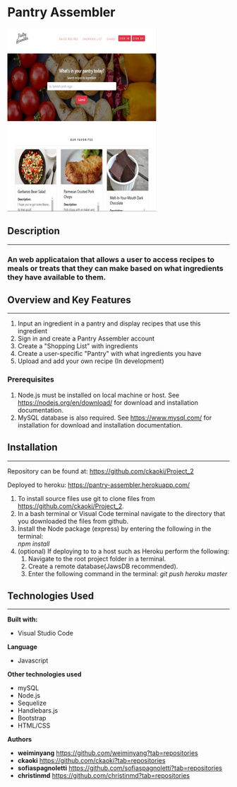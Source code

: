 # Pantry Assembler
![Test Image 2](/public/assets/img/PantryAssemblerImage-338x414.png)
## Description
--------------
### An web applicataion that allows a user to access recipes to meals or treats that they can make based on what ingredients they have available to them.
## Overview and Key Features
-----------------
1. Input an ingredient in a pantry and display recipes that use this ingredient
2. Sign in and create a Pantry Assembler account
3. Create a "Shopping List" with ingredients 
4. Create a user-specific "Pantry" with what ingredients you have 
5. Upload and add your own recipe (In development)
   
### Prerequisites
1. Node.js must be installed on local machine or host. See https://nodejs.org/en/download/ for download and installation documentation. 
2. MySQL database is also required. See https://www.mysql.com/ for installation for download and installation documentation.
   
## Installation
-----------------
Repository can be found at: 
https://github.com/ckaoki/Project_2

Deployed to heroku:
https://pantry-assembler.herokuapp.com/

1. To install source files use git to clone files from https://github.com/ckaoki/Project_2.
2. In a bash terminal or Visual Code terminal navigate to the directory that you downloaded the files from github.
3. Install the Node package (express) by entering the following in the terminal:   
    *npm install*     
4. (optional) If deploying to to a host such as Heroku perform the following:
   1. Navigate to the root project folder in a terminal.
   2. Create a remote database(JawsDB recommended).
   3. Enter the following command in the terminal:
   *git push heroku master*

## Technologies Used 
-----------------

**Built with:**
- Visual Studio Code

**Language**
- Javascript

**Other technologies used**
- mySQL
- Node.js
- Sequelize 
- Handlebars.js
- Bootstrap
- HTML/CSS


**Authors**

- **weiminyang** https://github.com/weiminyang?tab=repositories
- **ckaoki** https://github.com/ckaoki?tab=repositories
- **sofiaspagnoletti** https://github.com/sofiaspagnoletti?tab=repositories
- **christinmd** https://github.com/christinmd?tab=repositories

